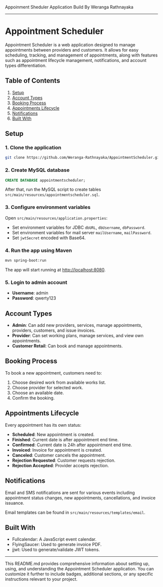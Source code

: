 Appoinment Sheduler Application Build By Weranga Rathnayaka

---

# Appointment Scheduler

Appointment Scheduler is a web application designed to manage appointments between providers and customers. It allows for easy scheduling, tracking, and management of appointments, along with features such as appointment lifecycle management, notifications, and account types differentiation.

## Table of Contents

1. [Setup](#setup)
2. [Account Types](#account-types)
3. [Booking Process](#booking-process)
4. [Appointments Lifecycle](#appointments-lifecycle)
5. [Notifications](#notifications)
6. [Built With](#built-with)

## Setup

### 1. Clone the application

```bash
git clone https://github.com/Weranga-Rathnayaka/AppointmentScheduler.git
```

### 2. Create MySQL database

```sql
CREATE DATABASE appointmentscheduler;
```
After that, run the MySQL script to create tables `src/main/resources/appointmentscheduler.sql`.

### 3. Configure environment variables

Open `src/main/resources/application.properties`:

- Set environment variables for JDBC `dbURL`, `dbUsername`, `dbPassword`.
- Set environment variables for mail server `mailUsername`, `mailPassword`.
- Set `jwtSecret` encoded with Base64.

### 4. Run the app using Maven

```bash
mvn spring-boot:run
```
The app will start running at [http://localhost:8080](http://localhost:8080).

### 5. Login to admin account

- **Username**: admin
- **Password**: qwerty123

## Account Types

- **Admin**: Can add new providers, services, manage appointments, providers, customers, and issue invoices.
- **Provider**: Can set working plans, manage services, and view own appointments.
- **Customer Retail**: Can book and manage appointments.

## Booking Process

To book a new appointment, customers need to:

1. Choose desired work from available works list.
2. Choose provider for selected work.
3. Choose an available date.
4. Confirm the booking.

## Appointments Lifecycle

Every appointment has its own status:

- **Scheduled**: New appointment is created.
- **Finished**: Current date is after appointment end time.
- **Confirmed**: Current date is 24h after appointment end time.
- **Invoiced**: Invoice for appointment is created.
- **Canceled**: Customer cancels the appointment.
- **Rejection Requested**: Customer requests rejection.
- **Rejection Accepted**: Provider accepts rejection.

## Notifications

Email and SMS notifications are sent for various events including appointment status changes, new appointments, cancellations, and invoice issuance.

Email templates can be found in `src/main/resources/templates/email`.

## Built With

- Fullcalendar: A JavaScript event calendar.
- FlyingSaucer: Used to generate invoice PDF.
- jjwt: Used to generate/validate JWT tokens.

---

This README.md provides comprehensive information about setting up, using, and understanding the Appointment Scheduler application. You can customize it further to include badges, additional sections, or any specific instructions relevant to your project.
